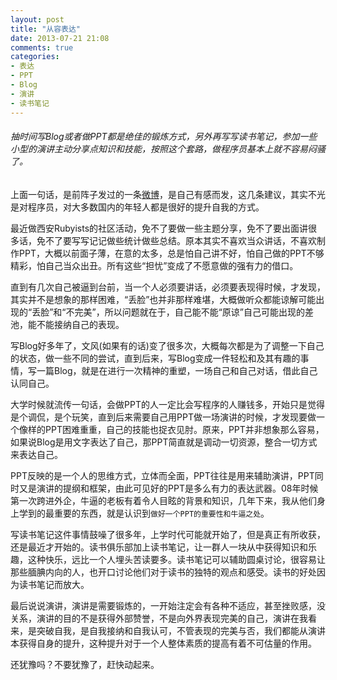 ```yaml
---
layout: post
title: "从容表达"
date: 2013-07-21 21:08
comments: true
categories: 
- 表达
- PPT
- Blog
- 演讲
- 读书笔记
---
```


###### 抽时间写Blog或者做PPT都是绝佳的锻炼方式，另外再写写读书笔记，参加一些小型的演讲主动分享点知识和技能，按照这个套路，做程序员基本上就不容易闷骚了。

上面一句话，是前阵子发过的一条[微博]，是自己有感而发，这几条建议，其实不光是对程序员，对大多数国内的年轻人都是很好的提升自我的方式。

最近做西安Rubyists的社区活动，免不了要做一些主题分享，免不了要出面讲很多话，免不了要写写记记做些统计做些总结。原本其实不喜欢当众讲话，不喜欢制作PPT，大概以前面子薄，在意的太多，总是怕自己讲不好，怕自己做的PPT不够精彩，怕自己当众出丑。所有这些“担忧”变成了不愿意做的强有力的借口。

直到有几次自己被逼到台前，当一个人必须要讲话，必须要表现得时候，才发现，其实并不是想象的那样困难，“丢脸”也并非那样难堪，大概做听众都能谅解可能出现的“丢脸”和“不完美”，所以问题就在于，自己能不能“原谅”自己可能出现的差池，能不能接纳自己的表现。

写Blog好多年了，文风(如果有的话)变了很多次，大概每次都是为了调整一下自己的状态，做一些不同的尝试，直到后来，写Blog变成一件轻松和及其有趣的事情，写一篇Blog，就是在进行一次精神的重塑，一场自己和自己对话，借此自己认同自己。

大学时候就流传一句话，会做PPT的人一定比会写程序的人赚钱多，开始只是觉得是个调侃，是个玩笑，直到后来需要自己用PPT做一场演讲的时候，才发现要做一个像样的PPT困难重重，自己的技能也捉衣见肘。原来，PPT并非想象那么容易，如果说Blog是用文字表达了自己，那PPT简直就是调动一切资源，整合一切方式来表达自己。

PPT反映的是一个人的思维方式，立体而全面，PPT往往是用来辅助演讲，PPT同时又是演讲的提纲和框架，由此可见好的PPT是多么有力的表达武器。08年时候第一次跨进外企，牛逼的老板有着令人目眩的背景和知识，几年下来，我从他们身上学到的最重要的东西，就是认识到`做好一个PPT的重要性和牛逼之处`。

写读书笔记这件事情鼓噪了很多年，上学时代可能就开始了，但是真正有所收获，还是最近才开始的。读书俱乐部加上读书笔记，让一群人一块从中获得知识和乐趣，这种快乐，远比一个人埋头苦读要多。读书笔记可以辅助圆桌讨论，很容易让那些腼腆内向的人，也开口讨论他们对于读书的独特的观点和感受。读书的好处因为读书笔记而放大。

最后说说演讲，演讲是需要锻炼的，一开始注定会有各种不适应，甚至挫败感，没关系，演讲的目的不是获得外部赞誉，不是向外界表现完美的自己，演讲在我看来，是突破自我，是自我接纳和自我认可，不管表现的完美与否，我们都能从演讲本获得自身的提升，这种提升对于一个人整体素质的提高有着不可估量的作用。

还犹豫吗？不要犹豫了，赶快动起来。

[微博]: http://huati.weibo.com/k/%E4%B8%80%E4%B8%AA%E7%A8%8B%E5%BA%8F%E5%91%98%E7%9A%84%E5%BF%83%E5%A3%B0